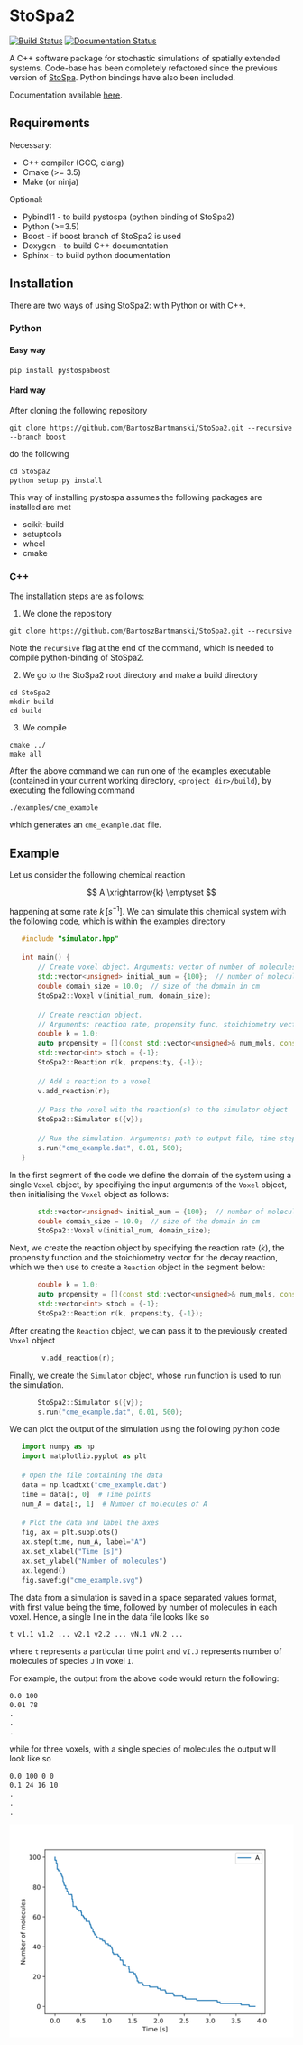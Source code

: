 # StoSpa2

[![Build Status](https://travis-ci.org/BartoszBartmanski/StoSpa2.svg?branch=master)](https://travis-ci.org/BartoszBartmanski/StoSpa2)
[![Documentation Status](https://readthedocs.org/projects/stospa2/badge/?version=latest)](https://stospa2.readthedocs.io/en/latest/?badge=latest)

A C++ software package for stochastic simulations of spatially extended systems. Code-base has been completely refactored since the previous version of [StoSpa](https://github.com/BartoszBartmanski/StoSpa). Python bindings have also been included.

Documentation available [here](https://stospa2.readthedocs.io/en/latest/).

## Requirements

Necessary:
* C++ compiler (GCC, clang)
* Cmake (>= 3.5)
* Make (or ninja)

Optional:
* Pybind11 - to build pystospa (python binding of StoSpa2)
* Python (>=3.5)
* Boost - if boost branch of StoSpa2 is used
* Doxygen - to build C++ documentation
* Sphinx - to build python documentation

## Installation

There are two ways of using StoSpa2: with Python or with C++.

### Python

#### Easy way
```
pip install pystospaboost
```

#### Hard way
After cloning the following repository
```
git clone https://github.com/BartoszBartmanski/StoSpa2.git --recursive --branch boost
```
do the following
```
cd StoSpa2
python setup.py install
```
This way of installing pystospa assumes the following packages are installed are met
* scikit-build
* setuptools
* wheel
* cmake

### C++

The installation steps are as follows:

1. We clone the repository
```
git clone https://github.com/BartoszBartmanski/StoSpa2.git --recursive
```
Note the `recursive` flag at the end of the command, which is needed to compile python-binding of
StoSpa2.

2. We go to the StoSpa2 root directory and make a build directory
```
cd StoSpa2
mkdir build
cd build
```

3. We compile
```
cmake ../
make all
```

After the above command we can run one of the examples executable (contained in your current working directory, `<project_dir>/build`), by executing the following command
```
./examples/cme_example
```
which generates an `cme_example.dat` file.

## Example

Let us consider the following chemical reaction

$$ A \xrightarrow{k} \emptyset $$

happening at some rate $k \, [s^{-1}]$. We can simulate this chemical system with the following code, which is within the examples directory
```C++
   #include "simulator.hpp"

   int main() {
       // Create voxel object. Arguments: vector of number of molecules, size of the voxel
       std::vector<unsigned> initial_num = {100};  // number of molecules of species A
       double domain_size = 10.0;  // size of the domain in cm
       StoSpa2::Voxel v(initial_num, domain_size);

       // Create reaction object.
       // Arguments: reaction rate, propensity func, stoichiometry vector
       double k = 1.0;
       auto propensity = [](const std::vector<unsigned>& num_mols, const double& area) { return num_mols[0]; };
       std::vector<int> stoch = {-1};
       StoSpa2::Reaction r(k, propensity, {-1});

       // Add a reaction to a voxel
       v.add_reaction(r);

       // Pass the voxel with the reaction(s) to the simulator object
       StoSpa2::Simulator s({v});

       // Run the simulation. Arguments: path to output file, time step, number of steps
       s.run("cme_example.dat", 0.01, 500);
   }
```
In the first segment of the code we define the domain of the system using a single `Voxel` object, by specifiying the input arguments of the `Voxel` object, then initialising the `Voxel` object as follows:
```C++
       std::vector<unsigned> initial_num = {100};  // number of molecules of species A
       double domain_size = 10.0;  // size of the domain in cm
       StoSpa2::Voxel v(initial_num, domain_size);
```
Next, we create the reaction object by specifying the reaction rate ($k$), the propensity function and the stoichiometry vector for the decay reaction, which we then use to create a `Reaction` object in the segment below:
```C++
       double k = 1.0;
       auto propensity = [](const std::vector<unsigned>& num_mols, const double& area) { return num_mols[0]; };
       std::vector<int> stoch = {-1};
       StoSpa2::Reaction r(k, propensity, {-1});
```
After creating the `Reaction` object, we can pass it to the previously created `Voxel` object
```C++
        v.add_reaction(r);
```
Finally, we create the `Simulator` object, whose `run` function is used to run the simulation.
```C++
       StoSpa2::Simulator s({v});
       s.run("cme_example.dat", 0.01, 500);
```

We can plot the output of the simulation using the following python code
```Python
   import numpy as np
   import matplotlib.pyplot as plt

   # Open the file containing the data
   data = np.loadtxt("cme_example.dat")
   time = data[:, 0]  # Time points
   num_A = data[:, 1]  # Number of molecules of A

   # Plot the data and label the axes
   fig, ax = plt.subplots()
   ax.step(time, num_A, label="A")
   ax.set_xlabel("Time [s]")
   ax.set_ylabel("Number of molecules")
   ax.legend()
   fig.savefig("cme_example.svg")
```

The data from a simulation is saved in a space separated values format, with first value being the time, followed by number of molecules in each voxel. Hence, a single line in the data file looks like so
```
t v1.1 v1.2 ... v2.1 v2.2 ... vN.1 vN.2 ...
```
where `t` represents a particular time point and `vI.J` represents number of molecules of species `J` in voxel `I`.

For example, the output from the above code would return the following:
```
0.0 100
0.01 78
.
.
.
```
while for three voxels, with a single species of molecules the output will look like so
```
0.0 100 0 0
0.1 24 16 10
.
.
.
```

![cme_example](docs/src/images/cme_example.svg)
